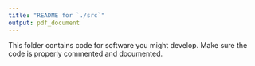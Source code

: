 ```yaml
---
title: "README for `./src`"
output: pdf_document
---
```


This folder contains code for software you might develop. Make sure the code is properly commented and documented. 
